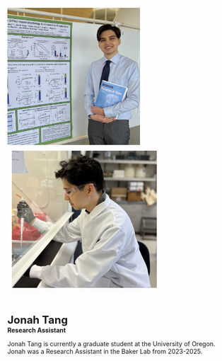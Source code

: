 <img src="/assets/images/homepage-general/jonah2.jpg" width="300" height="310" style="display: inline; margin: auto;" /> <img src="/assets/images/homepage-general/jonah-action.jpg" width="328" height="310" style="display: inline; margin: 10px;" />


<br/>

<span style="font-size:24px; font-weight: bold;">Jonah Tang</span>  
**Research Assistant**  


Jonah Tang is currently a graduate student at the University of Oregon.  Jonah was a Research Assistant in the Baker Lab from 2023-2025.
